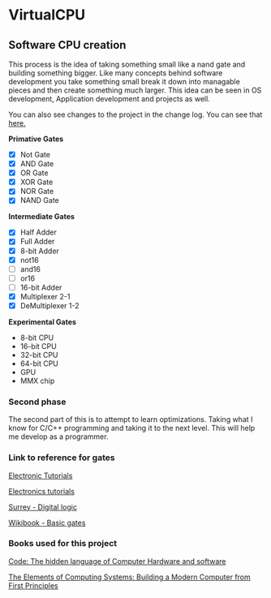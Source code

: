 # VirtualCPU

## Software CPU creation

This process is the idea of taking something small like a nand gate and building something bigger. Like many concepts behind software development you take something small break it down into managable pieces and then create something much larger. This idea can be seen in OS development, Application development and projects as well.

You can also see changes to the project in the change log.  You can see that [here.](CHANGELOG)


**Primative Gates**
- [x] Not Gate
- [x] AND Gate
- [x] OR Gate
- [x] XOR Gate
- [x] NOR Gate
- [x] NAND Gate

**Intermediate Gates**
- [x] Half Adder
- [x] Full Adder
- [x] 8-bit Adder
- [x] not16
- [ ] and16
- [ ] or16
- [ ] 16-bit Adder
- [x] Multiplexer 2-1
- [x] DeMultiplexer 1-2

**Experimental Gates**
- 8-bit CPU
- 16-bit CPU
- 32-bit CPU
- 64-bit CPU
- GPU
- MMX chip


### Second phase

The second part of this is to attempt to learn optimizations. Taking what I know for C/C++ programming and taking it to the next level. This will help me develop as a programmer.


### Link to reference for gates
[Electronic Tutorials](https://www.electronics-tutorials.ws/combination/comb_2.html)

[Electronics tutorials](https://www.electronics-tutorials.ws/logic/logic_7.html)

[Surrey - Digital logic](http://www.ee.surrey.ac.uk/Projects/CAL/digital-logic/gatesfunc/index.html)

[Wikibook - Basic gates](https://en.wikibooks.org/wiki/Electronics/Basic_gates)

### Books used for this project
[Code: The hidden language of Computer Hardware and software](https://www.amazon.com/Code-Language-Computer-Hardware-Software/dp/0735611319/ref=sr_1_1?ie=UTF8&qid=1542642211&sr=8-1&keywords=code+the+hidden+language+of+computer+hardware+and+software)

[The Elements of Computing Systems: Building a Modern Computer from First Principles](https://www.amazon.com/Elements-Computing-Systems-Building-Principles/dp/0262640686/ref=sr_1_1_sspa?ie=UTF8&qid=1542642362&sr=8-1-spons&keywords=the+elements+of+computer+systems&psc=1)